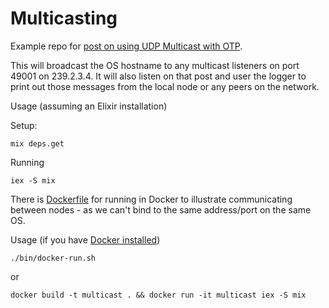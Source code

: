 # Multicasting

Example repo for [post on using UDP Multicast with OTP](https://furlough.merecomplexities.com/elixir/otp/networking/nerves/2021/03/09/fun-with-multicasting.html).

This will broadcast the OS hostname to any multicast listeners on port 49001 on 239.2.3.4. It will also listen on that
post and user the logger to print out those messages from the local node or any peers on the network.

Usage (assuming an Elixir installation)

Setup:

```shell
mix deps.get
```

Running

```shell
iex -S mix
```

There is [Dockerfile](Dockerfile) for running in Docker to illustrate
communicating between nodes - as we can't bind to the same address/port on the same OS.

Usage (if you have [Docker installed](https://docs.docker.com/engine/install/))

```shell
./bin/docker-run.sh
```

or

```shell
docker build -t multicast . && docker run -it multicast iex -S mix
```
